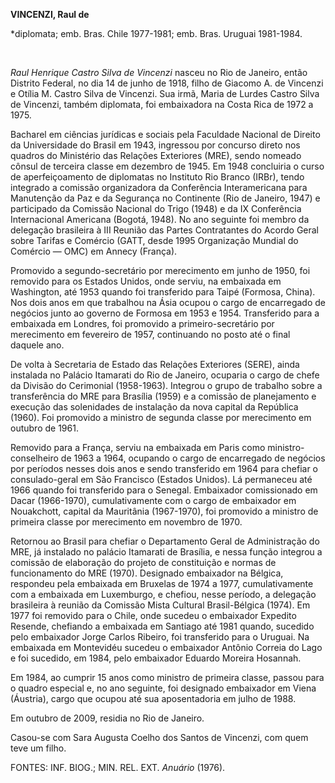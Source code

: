 **VINCENZI, Raul de**

\*diplomata; emb. Bras. Chile 1977-1981; emb. Bras. Uruguai 1981-1984.

 

*Raul Henrique Castro Silva de Vincenzi* nasceu no Rio de Janeiro, então
Distrito Federal, no dia 14 de junho de 1918, filho de Giacomo A. de
Vincenzi e Otília M. Castro Silva de Vincenzi. Sua irmã, Maria de Lurdes
Castro Silva de Vincenzi, também diplomata, foi embaixadora na Costa
Rica de 1972 a 1975.

Bacharel em ciências jurídicas e sociais pela Faculdade Nacional de
Direito da Universidade do Brasil em 1943, ingressou por concurso direto
nos quadros do Ministério das Relações Exteriores (MRE), sendo nomeado
cônsul de terceira classe em dezembro de 1945. Em 1948 concluiria o
curso de aperfeiçoamento de diplomatas no Instituto Rio Branco (IRBr),
tendo integrado a comissão organizadora da Conferência Interamericana
para Manutenção da Paz e da Segurança no Continente (Rio de Janeiro,
1947) e participado da Comissão Nacional do Trigo (1948) e da IX
Conferência Internacional Americana (Bogotá, 1948). No ano seguinte foi
membro da delegação brasileira à III Reunião das Partes Contratantes do
Acordo Geral sobre Tarifas e Comércio (GATT, desde 1995 Organização
Mundial do Comércio — OMC) em Annecy (França).

Promovido a segundo-secretário por merecimento em junho de 1950, foi
removido para os Estados Unidos, onde serviu, na embaixada em
Washington, até 1953 quando foi transferido para Taipé (Formosa, China).
Nos dois anos em que trabalhou na Ásia ocupou o cargo de encarregado de
negócios junto ao governo de Formosa em 1953 e 1954. Transferido para a
embaixada em Londres, foi promovido a primeiro-secretário por
merecimento em fevereiro de 1957, continuando no posto até o final
daquele ano.

De volta à Secretaria de Estado das Relações Exteriores (SERE), ainda
instalada no Palácio Itamarati do Rio de Janeiro, ocuparia o cargo de
chefe da Divisão do Cerimonial (1958-1963). Integrou o grupo de trabalho
sobre a transferência do MRE para Brasília (1959) e a comissão de
planejamento e execução das solenidades de instalação da nova capital da
República (1960). Foi promovido a ministro de segunda classe por
merecimento em outubro de 1961.

Removido para a França, serviu na embaixada em Paris como
ministro-conselheiro de 1963 a 1964, ocupando o cargo de encarregado de
negócios por períodos nesses dois anos e sendo transferido em 1964 para
chefiar o consulado-geral em São Francisco (Estados Unidos). Lá
permaneceu até 1966 quando foi transferido para o Senegal. Embaixador
comissionado em Dacar (1966-1970), cumulativamente com o cargo de
embaixador em Nouakchott, capital da Mauritânia (1967-1970), foi
promovido a ministro de primeira classe por merecimento em novembro de
1970.

Retornou ao Brasil para chefiar o Departamento Geral de Administração do
MRE, já instalado no palácio Itamarati de Brasília, e nessa função
integrou a comissão de elaboração do projeto de constituição e normas de
funcionamento do MRE (1970). Designado embaixador na Bélgica, respondeu
pela embaixada em Bruxelas de 1974 a 1977, cumulativamente com a
embaixada em Luxemburgo, e chefiou, nesse período, a delegação
brasileira à reunião da Comissão Mista Cultural Brasil-Bélgica (1974).
Em 1977 foi removido para o Chile, onde sucedeu o embaixador Expedito
Resende, chefiando a embaixada em Santiago até 1981 quando, sucedido
pelo embaixador Jorge Carlos Ribeiro, foi transferido para o Uruguai. Na
embaixada em Montevidéu sucedeu o embaixador Antônio Correia do Lago e
foi sucedido, em 1984, pelo embaixador Eduardo Moreira Hosannah.

Em 1984, ao cumprir 15 anos como ministro de primeira classe, passou
para o quadro especial e, no ano seguinte, foi designado embaixador em
Viena (Áustria), cargo que ocupou até sua aposentadoria em julho de
1988.

Em outubro de 2009, residia no Rio de Janeiro.

Casou-se com Sara Augusta Coelho dos Santos de Vincenzi, com quem teve
um filho.

FONTES: INF. BIOG.; MIN. REL. EXT. *Anuário* (1976).

 
